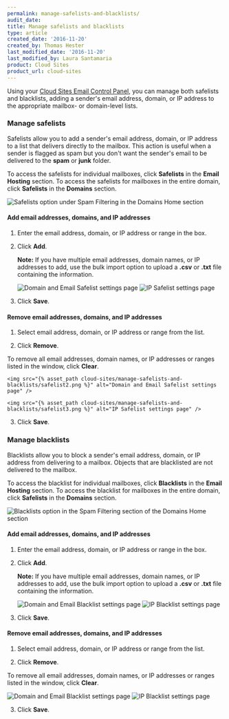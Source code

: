 ```yaml
---
permalink: manage-safelists-and-blacklists/
audit_date:
title: Manage safelists and blacklists
type: article
created_date: '2016-11-20'
created_by: Thomas Hester
last_modified_date: '2016-11-20'
last_modified_by: Laura Santamaria
product: Cloud Sites
product_url: cloud-sites
---
```


Using your [Cloud Sites Email Control Panel](https://cloudsites.mycpsrvr.com), you can manage both safelists and blacklists, adding a sender's email address, domain, or IP address to the appropriate mailbox- or domain-level lists.

### Manage safelists

Safelists allow you to add a sender's email address, domain, or IP address to a list that delivers directly to the mailbox. This action is useful when a sender is flagged as spam but you don't want the sender's email to be delivered to the **spam** or **junk** folder.

To access the safelists for individual mailboxes, click **Safelists** in the **Email Hosting** section. To access the safelists for mailboxes in the entire domain, click **Safelists** in the **Domains** section.

  <img src="{% asset_path cloud-sites/manage-safelists-and-blacklists/safelist1.png %}" alt="Safelists option under Spam Filtering in the Domains Home section" />

#### Add email addresses, domains, and IP addresses

1. Enter the email address, domain, or IP address or range in the box.

2. Click **Add**.

    **Note:** If you have multiple email addresses, domain names, or IP addresses to add, use the bulk import option to upload a **.csv** or **.txt** file containing the information.

    <img src="{% asset_path cloud-sites/manage-safelists-and-blacklists/safelist2.png %}" alt="Domain and Email Safelist settings page" />


    <img src="{% asset_path cloud-sites/manage-safelists-and-blacklists/safelist3.png %}" alt="IP Safelist settings page" />

3. Click **Save**.

#### Remove email addresses, domains, and IP addresses

1. Select email address, domain, or IP address or range from the list.

2. Click **Remove**.

  To remove all email addresses, domain names, or IP addresses or ranges listed in the window, click **Clear**.

    <img src="{% asset_path cloud-sites/manage-safelists-and-blacklists/safelist2.png %}" alt="Domain and Email Safelist settings page" />

    <img src="{% asset_path cloud-sites/manage-safelists-and-blacklists/safelist3.png %}" alt="IP Safelist settings page" />

3. Click **Save**.

### Manage blacklists

Blacklists allow you to block a sender's email address, domain, or IP
address from delivering to a mailbox. Objects that are blacklisted
are not delivered to the mailbox.

To access the blacklist for individual mailboxes, click **Blacklists** in the **Email Hosting** section. To access the blacklist for mailboxes in the entire domain, click **Safelists** in the **Domains** section.

  <img src="{% asset_path cloud-sites/manage-safelists-and-blacklists/safelist4.png %}" alt="Blacklists option in the Spam Filtering section of the Domains Home section" />

#### Add email addresses, domains, and IP addresses

1. Enter the email address, domain, or IP address or range in the box.

2. Click **Add**.

    **Note:** If you have multiple email addresses, domain names, or IP addresses to add, use the bulk import option to upload a **.csv** or **.txt** file containing the information.

    <img src="{% asset_path cloud-sites/manage-safelists-and-blacklists/safelist5.png %}" alt="Domain and Email Blacklist settings page" />


    <img src="{% asset_path cloud-sites/manage-safelists-and-blacklists/safelist6.png %}" alt="IP Blacklist settings page" />

3. Click **Save**.

#### Remove email addresses, domains, and IP addresses

1. Select email address, domain, or IP address or range from the list.

2. Click **Remove**.

  To remove all email addresses, domain names, or IP addresses or ranges listed in the window, click **Clear**.

  <img src="{% asset_path cloud-sites/manage-safelists-and-blacklists/safelist5.png %}" alt="Domain and Email Blacklist settings page" />
     
  <img src="{% asset_path cloud-sites/manage-safelists-and-blacklists/safelist6.png %}" alt="IP Blacklist settings page" />

3. Click **Save**.
